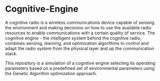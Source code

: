 # Cognitive-Engine

A cognitive radio is a wireless communications device capable of sensing the environment and making decisions on how to use the available radio resources to enable communications with a certain quality of service. The cognitive engine - the intelligent system behind the cognitive radio, combines sensing, learning, and optimization algorithms to control and adapt the radio system from the physical layer and up the communication stack.

This repository is a simulation of a cognitive engine selecting its operating parameters based on a predefined set of environmental parameters using the Genetic Algorithm optimization approach.
